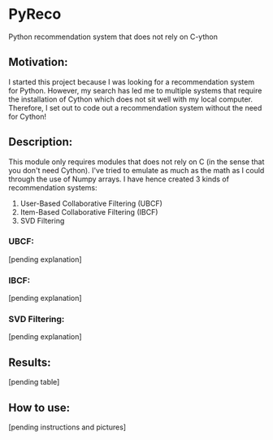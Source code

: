 # PyReco
Python recommendation system that does not rely on C-ython

## Motivation:
I started this project because I was looking for a recommendation system for Python. However, my search has led me to multiple systems that require the installation of Cython which does not sit well with my local computer. Therefore, I set out to code out a recommendation system without the need for Cython! 

## Description:
This module only requires modules that does not rely on C (in the sense that you don't need Cython). I've tried to emulate as much as the math as I could through the use of Numpy arrays. I have hence created 3 kinds of recommendation systems:
 
1. User-Based Collaborative Filtering (UBCF)
2. Item-Based Collaborative Filtering (IBCF)
3. SVD Filtering

### UBCF:
[pending explanation]


### IBCF:
[pending explanation]


### SVD Filtering:
[pending explanation]

## Results:
[pending table]

## How to use:
[pending instructions and pictures]
